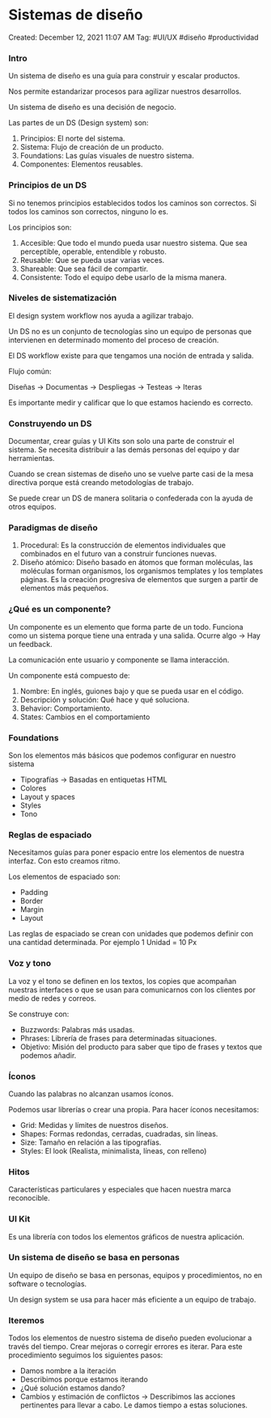# Sistemas de diseño

Created: December 12, 2021 11:07 AM
Tag: #UI/UX #diseño #productividad 

### Intro

Un sistema de diseño es una guía para construir y escalar productos.

Nos permite estandarizar procesos para agilizar nuestros desarrollos.

Un sistema de diseño es una decisión de negocio.

Las partes de un DS (Design system) son:

1. Principios: El norte del sistema.
2. Sistema: Flujo de creación de un producto.
3. Foundations: Las guías visuales de nuestro sistema.
4. Componentes: Elementos reusables.

### Principios de un DS

Si no tenemos principios establecidos todos los caminos son correctos. Si todos los caminos son correctos, ninguno lo es.

Los principios son:

1. Accesible: Que todo el mundo pueda usar nuestro sistema. Que sea perceptible, operable, entendible y robusto.
2. Reusable: Que se pueda usar varias veces.
3. Shareable: Que sea fácil de compartir.
4. Consistente: Todo el equipo debe usarlo de la misma manera.

### Niveles de sistematización

El design system workflow nos ayuda a agilizar trabajo.

Un DS no es un conjunto de tecnologías sino un equipo de personas que intervienen en determinado momento del proceso de creación.

El DS workflow existe para que tengamos una noción de entrada y salida.

Flujo común:

Diseñas → Documentas → Despliegas → Testeas → Iteras

Es importante medir y calificar que lo que estamos haciendo es correcto.

### Construyendo un DS

Documentar, crear guías y UI Kits son solo una parte de construir el sistema. Se necesita distribuir a las demás personas del equipo y dar herramientas.

Cuando se crean sistemas de diseño uno se vuelve parte casi de la mesa directiva porque está creando metodologías de trabajo.

Se puede crear un DS de manera solitaria o confederada con la ayuda de otros equipos.

### Paradigmas de diseño

1. Procedural: Es la construcción de elementos individuales que combinados en el futuro van a construir funciones nuevas.
2. Diseño atómico: Diseño basado en átomos que forman moléculas, las moléculas forman organismos, los organismos templates y los templates páginas. Es la creación progresiva de elementos que surgen a partir de elementos más pequeños.

### ¿Qué es un componente?

Un componente es un elemento que forma parte de un todo. Funciona como un sistema porque tiene una entrada y una salida. Ocurre algo → Hay un feedback.

La comunicación ente usuario y componente se llama interacción.

Un componente está compuesto de:

1. Nombre: En inglés, guiones bajo y que se pueda usar en el código.
2. Descripción y solución: Qué hace y qué soluciona.
3. Behavior: Comportamiento.
4. States: Cambios en el comportamiento

### Foundations

Son los elementos más básicos que podemos configurar en nuestro sistema

- Tipografías → Basadas en entiquetas HTML
- Colores
- Layout y spaces
- Styles
- Tono

### Reglas de espaciado

Necesitamos guías para poner espacio entre los elementos de nuestra interfaz. Con esto creamos ritmo.

Los elementos de espaciado son:

- Padding
- Border
- Margin
- Layout

Las reglas de espaciado se crean con unidades que podemos definir con una cantidad determinada. Por ejemplo 1 Unidad = 10 Px

### Voz y tono

La voz y el tono se definen en los textos, los copies que acompañan nuestras interfaces o que se usan para comunicarnos con los clientes por medio de redes y correos.

Se construye con:

- Buzzwords: Palabras más usadas.
- Phrases: Librería de frases para determinadas situaciones.
- Objetivo: Misión del producto para saber que tipo de frases y textos que podemos añadir.

### Íconos

Cuando las palabras no alcanzan usamos íconos.

Podemos usar librerías o crear una propia. Para hacer íconos necesitamos:

- Grid: Medidas y límites de nuestros diseños.
- Shapes: Formas redondas, cerradas, cuadradas, sin líneas.
- Size: Tamaño en relación a las tipografías.
- Styles: El look (Realista, minimalista, líneas, con relleno)

### Hitos

Características particulares y especiales que hacen nuestra marca reconocible.

### UI Kit

Es una librería con todos los elementos gráficos de nuestra aplicación.

### Un sistema de diseño se basa en personas

Un equipo de diseño se basa en personas, equipos y procedimientos, no en software o tecnologías.

Un design system se usa para hacer más eficiente a un equipo de trabajo.

### Iteremos

Todos los elementos de nuestro sistema de diseño pueden evolucionar a través del tiempo. Crear mejoras o corregir errores es iterar. Para este procedimiento seguimos los siguientes pasos:

- Damos nombre a la iteración
- Describimos porque estamos iterando
- ¿Qué solución estamos dando?
- Cambios y estimación de conflictos → Describimos las acciones pertinentes para llevar a cabo. Le damos tiempo a estas soluciones.
